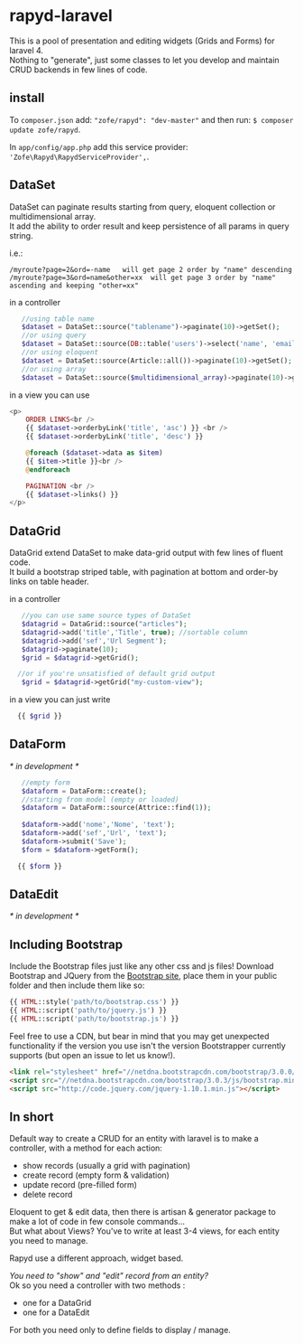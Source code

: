 rapyd-laravel
=============

This is a pool of presentation and editing widgets (Grids and Forms) for laravel 4.  
Nothing to "generate", just some classes to let you develop and maintain CRUD backends in few lines of code.

## install 


To `composer.json` add: `"zofe/rapyd": "dev-master"` 
and then run: `$ composer update zofe/rapyd`.

In `app/config/app.php` add this service provider: `'Zofe\Rapyd\RapydServiceProvider',`.

## DataSet

DataSet can paginate results starting from query, eloquent collection or multidimensional array.  
It add the ability to order result and keep persistence of all params in query string.

i.e.:
```
/myroute?page=2&ord=-name   will get page 2 order by "name" descending
/myroute?page=3&ord=name&other=xx  will get page 3 order by "name" ascending and keeping "other=xx"
```

in a controller 

```php
   //using table name
   $dataset = DataSet::source("tablename")->paginate(10)->getSet();
   //or using query
   $dataset = DataSet::source(DB::table('users')->select('name', 'email'))->paginate(10)->getSet();
   //or using eloquent
   $dataset = DataSet::source(Article::all())->paginate(10)->getSet();
   //or using array
   $dataset = DataSet::source($multidimensional_array)->paginate(10)->getSet();
```

in a view you can use

```php
<p>
    ORDER LINKS<br />
    {{ $dataset->orderbyLink('title', 'asc') }} <br />
    {{ $dataset->orderbyLink('title', 'desc') }}

    @foreach ($dataset->data as $item)
    {{ $item->title }}<br />
    @endforeach

    PAGINATION <br />
    {{ $dataset->links() }}    
</p>
```



## DataGrid

DataGrid extend DataSet to make data-grid output with few lines of fluent code.  
It build a bootstrap striped table, with pagination at bottom and order-by links on table header.
  
in a controller 

```php
   //you can use same source types of DataSet 
   $datagrid = DataGrid::source("articles");
   $datagrid->add('title','Title', true); //sortable column
   $datagrid->add('sef','Url Segment');
   $datagrid->paginate(10);
   $grid = $datagrid->getGrid();

  //or if you're unsatisfied of default grid output
   $grid = $datagrid->getGrid("my-custom-view"); 

```

in a view you can just write

```php
  {{ $grid }}
```

## DataForm

 _* in development *_
 

```php
   //empty form
   $dataform = DataForm::create();
   //starting from model (empty or loaded)
   $dataform = DataForm::source(Attrice::find(1));
   
   $dataform->add('nome','Nome', 'text');
   $dataform->add('sef','Url', 'text');
   $dataform->submit('Save');
   $form = $dataform->getForm();

```

```php
  {{ $form }}
```

## DataEdit

 _* in development *_
 


## Including Bootstrap


Include the Bootstrap files just like any other css and js files! Download Bootstrap and JQuery from the [Bootstrap site](http://getbootstrap.com), place them in your public folder and then include them like so:

```php
{{ HTML::style('path/to/bootstrap.css') }}
{{ HTML::script('path/to/jquery.js') }}
{{ HTML::script('path/to/bootstrap.js') }}
```

Feel free to use a CDN, but bear in mind that you may get unexpected functionality if the version you use isn't the version Bootstrapper currently supports (but open an issue to let us know!).

```html
<link rel="stylesheet" href="//netdna.bootstrapcdn.com/bootstrap/3.0.0/css/bootstrap.min.css">
<script src="//netdna.bootstrapcdn.com/bootstrap/3.0.3/js/bootstrap.min.js"></script>
<script src="http://code.jquery.com/jquery-1.10.1.min.js"></script>
```




## In short

Default way to create a CRUD for an entity with laravel  is to make a controller, with a method for each action:

- show records (usually a grid with pagination)
- create record (empty form & validation)
- update record (pre-filled form)
- delete record
 
Eloquent to get & edit data, then there is artisan & generator package to make a lot of code in few console commands...   
But what about Views? You've to write at least 3-4 views, for each entity you need to manage.

Rapyd use a different approach, widget based.  

_You need to "show" and "edit" record from an entity?_  
Ok so you need a controller with two methods :
- one for a DataGrid 
- one for a DataEdit

For both  you need only to define fields to display / manage.